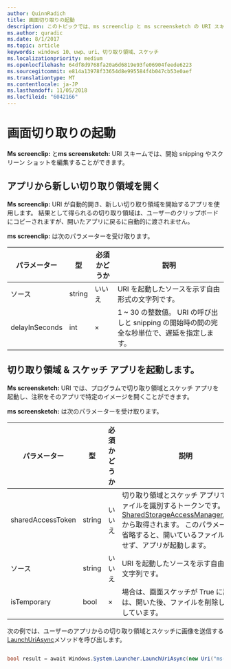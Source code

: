 ```yaml
---
author: QuinnRadich
title: 画面切り取りの起動
description: このトピックでは、ms screenclip と ms screensketch の URI スキームについて説明します。 アプリは、これらの URI スキームを使用して、切り取り領域とスケッチ アプリを起動する、または新しい切り取り領域を開くことができます。
ms.author: quradic
ms.date: 8/1/2017
ms.topic: article
keywords: windows 10、uwp、uri、切り取り領域、スケッチ
ms.localizationpriority: medium
ms.openlocfilehash: 64df8d9768fa20a6d6819e93fe06904feede6223
ms.sourcegitcommit: e814a13978f33654d8e995584f4b047cb53e0aef
ms.translationtype: MT
ms.contentlocale: ja-JP
ms.lasthandoff: 11/05/2018
ms.locfileid: "6042166"
---
```

# <a name="launch-screen-snipping"></a>画面切り取りの起動

**Ms screenclip:** と**ms screensketch:** URI スキームでは、開始 snipping やスクリーン ショットを編集することができます。

## <a name="open-a-new-snip-from-your-app"></a>アプリから新しい切り取り領域を開く

**Ms screenclip:** URI が自動的開き、新しい切り取り領域を開始するアプリを使用します。 結果として得られるの切り取り領域は、ユーザーのクリップボードにコピーされますが、開いたアプリに戻るに自動的に渡されません。

**ms screenclip:** は次のパラメーターを受け取ります。

| パラメーター | 型 | 必須かどうか | 説明 |
| --- | --- | --- | --- |
| ソース | string | いいえ | URI を起動したソースを示す自由形式の文字列です。 |
| delayInSeconds | int | × | 1 ~ 30 の整数値。 URI の呼び出しと snipping の開始時の間の完全な秒単位で、遅延を指定します。 |

## <a name="launching-the-snip--sketch-app"></a>切り取り領域 & スケッチ アプリを起動します。

**Ms screensketch:** URI では、プログラムで切り取り領域とスケッチ アプリを起動し、注釈をそのアプリで特定のイメージを開くことができます。

**ms screensketch:** は次のパラメーターを受け取ります。

| パラメーター | 型 | 必須かどうか | 説明 |
| --- | --- | --- | --- |
| sharedAccessToken | string | いいえ | 切り取り領域とスケッチ アプリで開くファイルを識別するトークンです。 [SharedStorageAccessManager.AddFile](https://docs.microsoft.com/uwp/api/windows.applicationmodel.datatransfer.sharedstorageaccessmanager.addfile)から取得されます。 このパラメーターを省略すると、開いているファイルを使用せず、アプリが起動します。 |
| ソース | string | いいえ | URI を起動したソースを示す自由形式の文字列です。 |
| isTemporary | bool | × | 場合は、画面スケッチが True に設定は、開いた後、ファイルを削除しようとしています。 |

次の例では、ユーザーのアプリからの切り取り領域とスケッチに画像を送信する[LaunchUriAsync](https://docs.microsoft.com/uwp/api/Windows.System.Launcher#Windows_System_Launcher_LaunchUriAsync_Windows_Foundation_Uri_)メソッドを呼び出します。

```csharp

bool result = await Windows.System.Launcher.LaunchUriAsync(new Uri("ms-screensketch:edit?source=MyApp&isTemporary=false&sharedAccessToken=2C37ADDA-B054-40B5-8B38-11CED1E1A2D"));

```